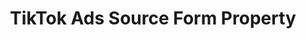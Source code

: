 ---
# -------------------------- #
#     USING THIS TEMPLATE    #
# -------------------------- #

## NEED HELP USING THIS TEMPLATE? SEE:
## https://docs-about-stitch-docs.netlify.com/reference/connect-templates/destination-form-property/
## FOR INSTRUCTIONS & REFERENCE INFO


# -------------------------- #
#        CONTENT TYPE        #
# -------------------------- #

product-type: "connect"
content-type: "api-form"
form-type: "source"
key: "source-form-properties-tiktok-ads-object"


# -------------------------- #
#        OBJECT INFO         #
# -------------------------- #

title: "TikTok Ads Source Form Property"
api-type: "platform.tiktok-ads"
display-name: "TikTok Ads"

source-type: "saas"
docs-name: "tiktok-ads" # This should be whatever integration.name is. Ex: LinkedIn Ads is linkedin-ads

property-description: ""
## Used to create a description for the object that doesn't adhere to the standard in _developers/connect/api/documentation/api-form-properties.html
## See the Heap object for an example


# -------------------------- #
#      OBJECT ATTRIBUTES     #
# -------------------------- #

uses-start-date: true

# Only source-specific attributes need to be listed here.
# The following attributes are considered common,
# and therefore don't need to be listed:
# anchor_time, cron_expression, frequency_in_minutes, image_version, start_date 

# object-attributes:
#   - name: ""
#     type: ""
#     required: true/false
#     description: ""
#     value: ""
---
